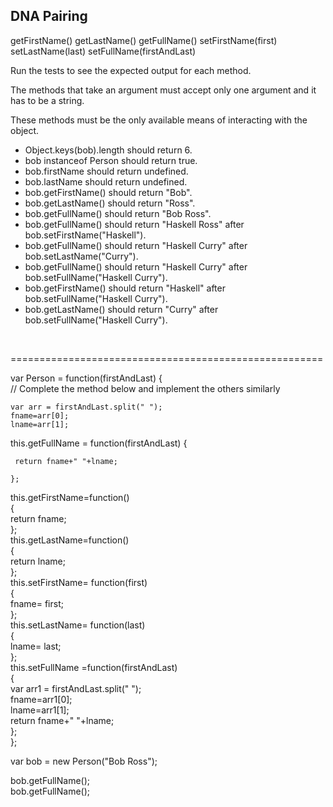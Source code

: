 <h2>DNA Pairing</h2>
  
<p>getFirstName()  
getLastName()  
getFullName()  
setFirstName(first)  
setLastName(last)  
setFullName(firstAndLast)</p>  
<p>Run the tests to see the expected output for each method.  
  
The methods that take an argument must accept only one argument and it has to be a string.  
 
These methods must be the only available means of interacting with the object.</p>  
  
<ul>
<li>Object.keys(bob).length should return 6.</li>
<li>bob instanceof Person should return true.</li>
<li>bob.firstName should return undefined.</li>
<li>bob.lastName should return undefined.</li>
<li>bob.getFirstName() should return "Bob".</li>
<li>bob.getLastName() should return "Ross".</li>
<li>bob.getFullName() should return "Bob Ross".</li>
<li>bob.getFullName() should return "Haskell Ross" after bob.setFirstName("Haskell").</li>
<li>bob.getFullName() should return "Haskell Curry" after bob.setLastName("Curry").</li>
<li>bob.getFullName() should return "Haskell Curry" after bob.setFullName("Haskell Curry").</li>
<li>bob.getFirstName() should return "Haskell" after bob.setFullName("Haskell Curry").</li>
<li>bob.getLastName() should return "Curry" after bob.setFullName("Haskell Curry").</li>
</ul>
</p><br/>
<p>======================================================</p>
  
var Person = function(firstAndLast) {  
    // Complete the method below and implement the others similarly   
        
    var arr = firstAndLast.split(" "); 
    fname=arr[0];  
    lname=arr[1];  
   this.getFullName = function(firstAndLast) {  
 
     return fname+" "+lname;  
       
    };  
  this.getFirstName=function()  
  {  
     return fname;  
  };  
  this.getLastName=function()  
  {  
     return lname;  
  };  
  this.setFirstName= function(first)  
  {  
    fname= first;  
  };  
  this.setLastName= function(last)  
  {  
    lname= last;  
  };  
  this.setFullName =function(firstAndLast)  
  {  
    var arr1 = firstAndLast.split(" ");   
     fname=arr1[0];  
     lname=arr1[1];  
    return  fname+" "+lname;  
  };    
};  
  
var bob = new Person("Bob Ross");  
  
bob.getFullName();  
bob.getFullName();  